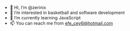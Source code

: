 - 👋 Hi, I’m @zerinix
- 👀 I’m interested in basketball and software development
- 🌱 I’m currently learning JavaScript
- 📫 You can reach me from efe_cey6@hotmail.com

<!---
zerinix/zerinix is a ✨ special ✨ repository because its `README.md` (this file) appears on your GitHub profile.
You can click the Preview link to take a look at your changes.
--->
